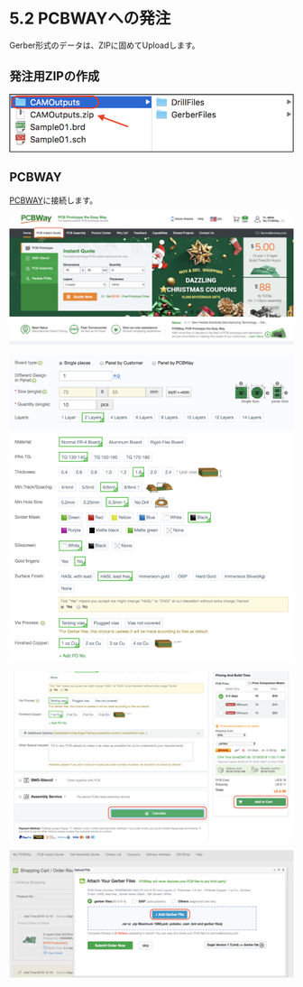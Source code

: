 # 5.2 PCBWAYへの発注

Gerber形式のデータは、ZIPに固めてUploadします。

## 発注用ZIPの作成

![](./img/way001.png)

## PCBWAY

[PCBWAY](http://www.pcbway.com)に接続します。

![](./img/way002.png)

![](./img/way003.png)


![](./img/way005.png)

![](./img/way006.png)
